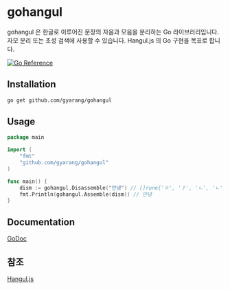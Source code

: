 # gohangul
gohangul 은 한글로 이루어진 문장의 자음과 모음을 분리하는 Go 라이브러리입니다. 자모 분리 또는 초성 검색에 사용할 수 있습니다. Hangul.js 의 Go 구현을 목표로 합니다.

[![Go Reference](https://pkg.go.dev/badge/github.com/gyarang/gohangul.svg)](https://pkg.go.dev/github.com/gyarang/gohangul)

## Installation
```bash
go get github.com/gyarang/gohangul
```

## Usage
```go
package main

import (
    "fmt"
    "github.com/gyarang/gohangul"
)

func main() {
	dism := gohangul.Disassemble("안녕") // []rune{'ㅇ', 'ㅏ', 'ㄴ', 'ㄴ', 'ㅕ', 'ㅇ'}
	fmt.Println(gohangul.Assemble(dism)) // 안녕
}
```

## Documentation
[GoDoc](https://pkg.go.dev/github.com/gyarang/gohangul)

## 참조
[Hangul.js](https://github.com/e-/Hangul.js)
